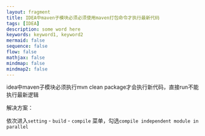 ```yaml
---
layout: fragment
title: IDEA中maven子模块必须必须使用maven打包命令才执行最新代码
tags: [IDEA]
description: some word here
keywords: keyword1, keyword2
mermaid: false
sequence: false
flow: false
mathjax: false
mindmap: false
mindmap2: false
---
```


idea中maven子模块必须执行mvn clean package才会执行新代码，直接run不能执行最新逻辑

解决方案：

依次进入`setting` - `build` - `compile` 菜单，勾选`compile independent module in parallel`

